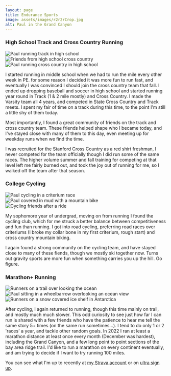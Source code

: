 ```yaml
---
layout: page
title: Endurance Sports
image: assets/images/r2r2rCrop.jpg
alt: Paul in the Grand Canyon
---
```


### High School Track and Cross Country Running

<div class="box alt">
  <div class="row 50% uniform">
    <div class="3u"><span class="image fit"><img src="assets/images/gunn1.jpg" alt="Paul running track in high school" /></span></div>
    <div class="6u"><span class="image fit"><img src="assets/images/gunn2.jpg" alt="Friends from high school cross country " /></span></div>
    <div class="3u$"><span class="image fit"><img src="assets/images/gunn3.jpg" alt="Paul running cross country in high school" /></span></div>
  </div>
</div>


I started running in middle school when we had to run the mile every other week in PE. for some reason I decided it was more fun to run fast, and eventually I was convinced I should join the cross country team that fall. I ended up dropping baseball and soccer in high school and started running year round in Track (1 & 2 mile mostly) and Cross Country. I made the Varsity team all 4 years, and competed in State Cross Country and Track meets. I spent my fair of time on a track during this time, to the point I'm still a little shy of them today. 

Most importantly, I found a great community of friends on the track and cross country team. These friends helped shape who I became today, and I've stayed close with many of them to this day, even meeting up for weekday runs when we find the time. 

I was recruited for the Stanford Cross Country as a red shirt freshman, I never competed for the team officially though I did run some of the same races. The higher volume summer and fall training for competing at that level left me fairly burned out, and took the joy out of running for me, so I walked off the team after that season.

### College Cycling 

<div class="box alt">
  <div class="row 50% uniform">
    <div class="4u"><span class="image fit"><img src="assets/images/cycling1.jpg" alt="Paul cycling in a criterium race" /></span></div>
    <div class="4u"><span class="image fit"><img src="assets/images/cycling2.jpg" alt="Paul covered in mud with a mountain bike" /></span></div>
    <div class="4u$"><span class="image fit"><img src="assets/images/cycling3.jpg" alt="Cycling friends after a ride" /></span></div>
  </div>
</div>

My sophomore year of undergrad, moving on from running I found the cycling club, which for me struck a better balance between competitiveness and fun than running. I got into road cycling, preferring road races over criteriums (I broke my collar bone in my first criterium, rough start) and cross country mountain biking. 

I again found a strong community on the cycling team, and have stayed close to many of these fiends, though we mostly ski together now. Turns out gravity sports are more fun when something carries you up the hill. Go figure. 


### Marathon+ Running

<div class="box alt">
  <div class="row 50% uniform">
    <div class="4u"><span class="image fit"><img src="assets/images/longRun1.jpg" alt="Runners on a trail over looking the ocean" /></span></div>
    <div class="4u"><span class="image fit"><img src="assets/images/longRun2.jpg" alt="Paul sitting in a wheelbarrow overlooking an ocean view" /></span></div>
    <div class="4u$"><span class="image fit"><img src="assets/images/longRun3.jpg" alt="Runners on a snow covered ice shelf in Antarctica" /></span></div>
  </div>
</div>

After cycling, I again returned to running, though this time mainly on trail, and mostly much much slower. This odd curiosity to see just how far I can run is shared with a few friends who have the patience to hear me tell the same story 5+ times (on the same run sometimes...). I tend to do only 1 or 2 'races' a year, and tackle other random goals. In 2022 I ran at least a marathon distance at least once every month (December was hardest), including the Grand Canyon, and a few long point to point sections of the bay area ridge trail. I'd like to run a marathon on every continent eventually, and am trying to decide if I want to try running 100 miles. 

You can see what I'm up to recently at [my Strava account](https://www.strava.com/athletes/43072) or on [ultra sign up](https://ultrasignup.com/results_participant.aspx?fname=Paul&lname=Summers). 